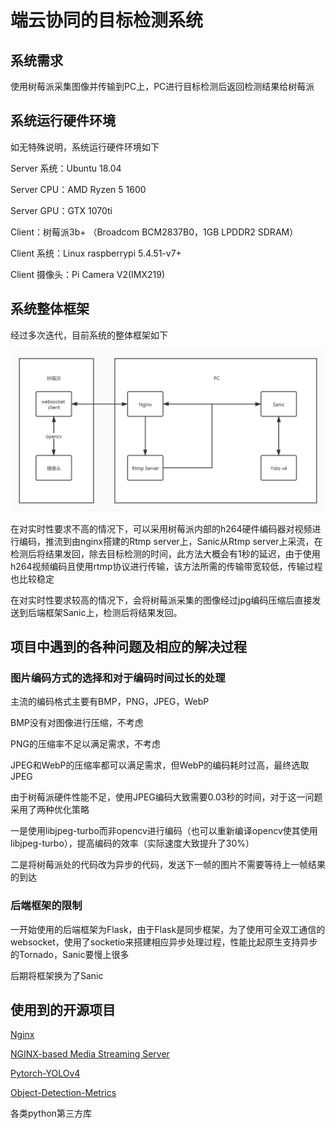 # 端云协同的目标检测系统

## 系统需求

使用树莓派采集图像并传输到PC上，PC进行目标检测后返回检测结果给树莓派

## 系统运行硬件环境

如无特殊说明，系统运行硬件环境如下

Server 系统：Ubuntu 18.04

Server CPU：AMD Ryzen 5 1600

Server GPU：GTX 1070ti

Client：树莓派3b+ （Broadcom BCM2837B0，1GB LPDDR2 SDRAM）

Client 系统：Linux raspberrypi 5.4.51-v7+

Client 摄像头：Pi Camera V2(IMX219)

## 系统整体框架

经过多次迭代，目前系统的整体框架如下

![framework1](report.assets/framework1.jpg)

在对实时性要求不高的情况下，可以采用树莓派内部的h264硬件编码器对视频进行编码，推流到由nginx搭建的Rtmp server上，Sanic从Rtmp server上采流，在检测后将结果发回，除去目标检测的时间，此方法大概会有1秒的延迟，由于使用h264视频编码且使用rtmp协议进行传输，该方法所需的传输带宽较低，传输过程也比较稳定

在对实时性要求较高的情况下，会将树莓派采集的图像经过jpg编码压缩后直接发送到后端框架Sanic上，检测后将结果发回。



## 项目中遇到的各种问题及相应的解决过程

### 图片编码方式的选择和对于编码时间过长的处理

主流的编码格式主要有BMP，PNG，JPEG，WebP

BMP没有对图像进行压缩，不考虑

PNG的压缩率不足以满足需求，不考虑

JPEG和WebP的压缩率都可以满足需求，但WebP的编码耗时过高，最终选取JPEG

由于树莓派硬件性能不足，使用JPEG编码大致需要0.03秒的时间，对于这一问题采用了两种优化策略

一是使用libjpeg-turbo而非opencv进行编码（也可以重新编译opencv使其使用libjpeg-turbo），提高编码的效率（实际速度大致提升了30%）

二是将树莓派处的代码改为异步的代码，发送下一帧的图片不需要等待上一帧结果的到达

### 后端框架的限制

一开始使用的后端框架为Flask，由于Flask是同步框架，为了使用可全双工通信的websocket，使用了socketio来搭建相应异步处理过程，性能比起原生支持异步的Tornado，Sanic要慢上很多

后期将框架换为了Sanic



## 使用到的开源项目

[Nginx](https://nginx.org/en/)

[NGINX-based Media Streaming Server](https://github.com/arut/nginx-rtmp-module)

[Pytorch-YOLOv4](https://github.com/Tianxiaomo/pytorch-YOLOv4)

[Object-Detection-Metrics](https://github.com/rafaelpadilla/Object-Detection-Metrics)

各类python第三方库